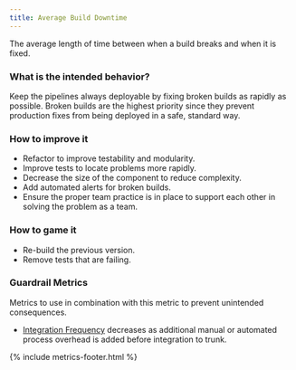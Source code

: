 ```yaml
---
title: Average Build Downtime
---
```


The average length of time between when a build breaks and when it is fixed.

### What is the intended behavior?

Keep the pipelines always deployable by fixing broken builds as rapidly as possible. Broken builds are the highest priority since
they prevent production fixes from being deployed in a safe, standard way.

### How to improve it

- Refactor to improve testability and modularity.
- Improve tests to locate problems more rapidly.
- Decrease the size of the component to reduce complexity.
- Add automated alerts for broken builds.
- Ensure the proper team practice is in place to support each other in solving the problem as a team.

### How to game it

- Re-build the previous version.
- Remove tests that are failing.

### Guardrail Metrics

Metrics to use in combination with this metric to prevent unintended consequences.

- [Integration Frequency](./integration-frequency.html) decreases as additional manual or automated process overhead is
  added before integration to trunk.

{% include metrics-footer.html %}
